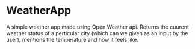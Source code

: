 # WeatherApp
A simple weather app made using Open Weather api. Returns the cuurent weather status of a perticular city (which can we given as an input by the user),
mentions the temperature and how it feels like.
